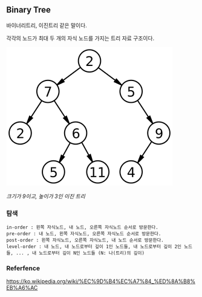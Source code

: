 ## Binary Tree

바이너리트리, 이진트리 같은 말이다.

각각의 노드가 최대 두 개의 자식 노드를 가지는 트리 자료 구조이다.

<img src="images/binary_tree.png" style="background-color: white">

*크기가 9이고, 높이가 3인 이진 트리*

### 탐색
```
in-order : 왼쪽 자식노드, 내 노드, 오른쪽 자식노드 순서로 방문한다.
pre-order : 내 노드, 왼쪽 자식노드, 오른쪽 자식노드 순서로 방문한다.
post-order : 왼쪽 자식노드, 오른쪽 자식노드, 내 노드 순서로 방문한다.
level-order : 내 노드, 내 노드로부터 깊이 1인 노드들, 내 노드로부터 깊이 2인 노드들, ... , 내 노드로부터 깊이 N인 노드들 (N: 나(트리)의 깊이)
```

### Referfence

https://ko.wikipedia.org/wiki/%EC%9D%B4%EC%A7%84_%ED%8A%B8%EB%A6%AC